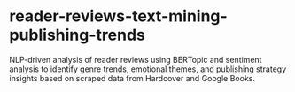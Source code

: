 # reader-reviews-text-mining-publishing-trends
NLP-driven analysis of reader reviews using BERTopic and sentiment analysis to identify genre trends, emotional themes, and publishing strategy insights based on scraped data from Hardcover and Google Books.
